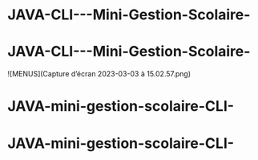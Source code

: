 # JAVA-CLI---Mini-Gestion-Scolaire-
# JAVA-CLI---Mini-Gestion-Scolaire-

![MENUS](Capture d’écran 2023-03-03 à 15.02.57.png)
# JAVA-mini-gestion-scolaire-CLI-
# JAVA-mini-gestion-scolaire-CLI-
